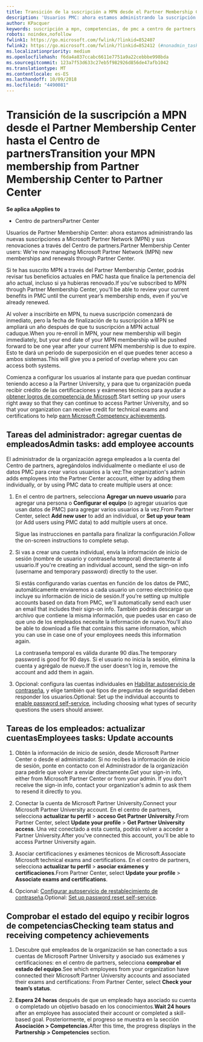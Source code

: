 ```yaml
---
title: Transición de la suscripción a MPN desde el Partner Membership Center hasta el Centro de partners
description: 'Usuarios PMC: ahora estamos administrando la suscripción a MPN a través del Centro de partners. Esto es lo que tienes que hacer.'
author: KPacquer
keywords: suscripción a mpn, competencias, de pmc a centro de partners
robots: noindex,nofollow
fwlink1: https://go.microsoft.com/fwlink/?linkid=852407
fwlink2: https://go.microsoft.com/fwlink/?linkid=852412 (#nonadmin_tasks)
ms.localizationpriority: medium
ms.openlocfilehash: f6da4a837ccabc6611e7751a9a22cebbbe998bda
ms.sourcegitcommit: 123a7f53d633c27eb5f982926d856de47afb1042
ms.translationtype: MT
ms.contentlocale: es-ES
ms.lasthandoff: 10/09/2018
ms.locfileid: "4490081"
---
```

# <a name="transition-your-mpn-membership-from-partner-membership-center-to-partner-center"></a><span data-ttu-id="6a5df-105">Transición de la suscripción a MPN desde el Partner Membership Center hasta el Centro de partners</span><span class="sxs-lookup"><span data-stu-id="6a5df-105">Transition your MPN membership from Partner Membership Center to Partner Center</span></span>

**<span data-ttu-id="6a5df-106">Se aplica a</span><span class="sxs-lookup"><span data-stu-id="6a5df-106">Applies to</span></span>**
-  <span data-ttu-id="6a5df-107">Centro de partners</span><span class="sxs-lookup"><span data-stu-id="6a5df-107">Partner Center</span></span>

<span data-ttu-id="6a5df-108">Usuarios de Partner Membership Center: ahora estamos administrando las nuevas suscripciones a Microsoft Partner Network (MPN) y sus renovaciones a través del Centro de partners.</span><span class="sxs-lookup"><span data-stu-id="6a5df-108">Partner Membership Center users: We're now managing Microsoft Partner Network (MPN) new memberships and renewals through Partner Center.</span></span>  

<span data-ttu-id="6a5df-109">Si te has suscrito MPN a través del Partner Membership Center, podrás revisar tus beneficios actuales en PMC hasta que finalice la pertenencia del año actual, incluso si ya hubieras renovado.</span><span class="sxs-lookup"><span data-stu-id="6a5df-109">If you've subscribed to MPN through Partner Membership Center, you'll be able to review your current benefits in PMC until the current year’s membership ends, even if you’ve already renewed.</span></span> 

<span data-ttu-id="6a5df-110">Al volver a inscribirte en MPN, tu nueva suscripción comenzará de inmediato, pero la fecha de finalización de tu suscripción a MPN se ampliará un año después de que tu suscripción a MPN actual caduque.</span><span class="sxs-lookup"><span data-stu-id="6a5df-110">When you re-enroll in MPN, your new membership will begin immediately, but your end date of your MPN membership will be pushed forward to be one year after your current MPN membership is due to expire.</span></span> <span data-ttu-id="6a5df-111">Esto te dará un período de superposición en el que puedes tener acceso a ambos sistemas.</span><span class="sxs-lookup"><span data-stu-id="6a5df-111">This will give you a period of overlap where you can access both systems.</span></span>

<span data-ttu-id="6a5df-112">Comienza a configurar los usuarios al instante para que puedan continuar teniendo acceso a la Partner University, y para que tu organización pueda recibir crédito de las certificaciones y exámenes técnicos para ayudar a [obtener logros de competencia de Microsoft](competencies.md).</span><span class="sxs-lookup"><span data-stu-id="6a5df-112">Start setting up your users right away so that they can continue to access Partner University, and so that your organization can receive credit for technical exams and certifications to help [earn Microsoft Competency achievements](competencies.md).</span></span> 

## <a name="admin-tasks-add-employee-accounts"></a><span data-ttu-id="6a5df-113">Tareas del administrador: agregar cuentas de empleados</span><span class="sxs-lookup"><span data-stu-id="6a5df-113">Admin tasks: add employee accounts</span></span>

<span data-ttu-id="6a5df-114">El administrador de la organización agrega empleados a la cuenta del Centro de partners, agregándolos individualmente o mediante el uso de datos PMC para crear varios usuarios a la vez:</span><span class="sxs-lookup"><span data-stu-id="6a5df-114">The organization's admin adds employees into the Partner Center account, either by adding them individually, or by using PMC data to create multiple users at once:</span></span>

1.  <span data-ttu-id="6a5df-115">En el centro de partners, selecciona **Agregar un nuevo usuario** para agregar una persona o **Configurar el equipo** (o agregar usuarios que usan datos de PMC) para agregar varios usuarios a la vez.</span><span class="sxs-lookup"><span data-stu-id="6a5df-115">From Partner Center, select **Add new user** to add an individual, or **Set up your team** (or Add users using PMC data) to add multiple users at once.</span></span>
    
    <span data-ttu-id="6a5df-116">Sigue las instrucciones en pantalla para finalizar la configuración.</span><span class="sxs-lookup"><span data-stu-id="6a5df-116">Follow the on-screen instructions to complete setup.</span></span>

2.  <span data-ttu-id="6a5df-117">Si vas a crear una cuenta individual, envía la información de inicio de sesión (nombre de usuario y contraseña temporal) directamente al usuario.</span><span class="sxs-lookup"><span data-stu-id="6a5df-117">If you're creating an individual account, send the sign-on info (username and temporary password) directly to the user.</span></span>

    <span data-ttu-id="6a5df-118">Si estás configurando varias cuentas en función de los datos de PMC, automáticamente enviaremos a cada usuario un correo electrónico que incluye su información de inicio de sesión.</span><span class="sxs-lookup"><span data-stu-id="6a5df-118">If you're setting up multiple accounts based on data from PMC, we'll automatically send each user an email that includes their sign-on info.</span></span> <span data-ttu-id="6a5df-119">También podrás descargar un archivo que contiene la misma información, que puedes usar en caso de que uno de los empleados necesite la información de nuevo.</span><span class="sxs-lookup"><span data-stu-id="6a5df-119">You'll also be able to download a file that contains this same information, which you can use in case one of your employees needs this information again.</span></span>

    <span data-ttu-id="6a5df-120">La contraseña temporal es válida durante 90 días.</span><span class="sxs-lookup"><span data-stu-id="6a5df-120">The temporary password is good for 90 days.</span></span> <span data-ttu-id="6a5df-121">Si el usuario no inicia la sesión, elimina la cuenta y agrégalo de nuevo.</span><span class="sxs-lookup"><span data-stu-id="6a5df-121">If the user doesn't log in, remove the account and add them in again.</span></span>

3.  <span data-ttu-id="6a5df-122">Opcional: configura las cuentas individuales en [Habilitar autoservicio de contraseña](https://docs.microsoft.com/azure/active-directory/active-directory-passwords-getting-started), y elige también qué tipos de preguntas de seguridad deben responder los usuarios.</span><span class="sxs-lookup"><span data-stu-id="6a5df-122">Optional: Set up the individual accounts to [enable password self-service](https://docs.microsoft.com/azure/active-directory/active-directory-passwords-getting-started), including choosing what types of security questions the users should answer.</span></span> 

## <a href="" id="nonadmin_tasks"></a> <span data-ttu-id="6a5df-123">Tareas de los empleados: actualizar cuentas</span><span class="sxs-lookup"><span data-stu-id="6a5df-123">Employees tasks: Update accounts</span></span>

1.  <span data-ttu-id="6a5df-124">Obtén la información de inicio de sesión, desde Microsoft Partner Center o desde el administrador. Si no recibes la información de inicio de sesión, ponte en contacto con el Administrador de la organización para pedirle que volver a enviar directamente.</span><span class="sxs-lookup"><span data-stu-id="6a5df-124">Get your sign-in info, either from Microsoft Partner Center or from your admin. If you don't receive the sign-in info, contact your organization's admin to ask them to resend it directly to you.</span></span> 

2.  <span data-ttu-id="6a5df-125">Conectar la cuenta de Microsoft Partner University.</span><span class="sxs-lookup"><span data-stu-id="6a5df-125">Connect your Microsoft Partner University account.</span></span> <span data-ttu-id="6a5df-126">En el centro de partners, selecciona **actualizar tu perfil** > **acceso Get Partner University**.</span><span class="sxs-lookup"><span data-stu-id="6a5df-126">From Partner Center, select **Update your profile** > **Get Partner University access**.</span></span>  <span data-ttu-id="6a5df-127">Una vez conectado a esta cuenta, podrás volver a acceder a Partner University.</span><span class="sxs-lookup"><span data-stu-id="6a5df-127">After you've connected this account, you'll be able to access Partner University again.</span></span>

3.  <span data-ttu-id="6a5df-128">Asociar certificaciones y exámenes técnicos de Microsoft.</span><span class="sxs-lookup"><span data-stu-id="6a5df-128">Associate Microsoft technical exams and certifications.</span></span> <span data-ttu-id="6a5df-129">En el centro de partners, selecciona **actualizar tu perfil** > **asociar exámenes y certificaciones**.</span><span class="sxs-lookup"><span data-stu-id="6a5df-129">From Partner Center, select **Update your profile** > **Associate exams and certifications**.</span></span> 

4.  <span data-ttu-id="6a5df-130">Opcional: [Configurar autoservicio de restablecimiento de contraseña](https://docs.microsoft.com/en-us/azure/active-directory/active-directory-passwords-update-your-own-password).</span><span class="sxs-lookup"><span data-stu-id="6a5df-130">Optional: [Set up password reset self-service](https://docs.microsoft.com/en-us/azure/active-directory/active-directory-passwords-update-your-own-password).</span></span>

## <a name="checking-team-status-and-receiving-competency-achievements"></a><span data-ttu-id="6a5df-131">Comprobar el estado del equipo y recibir logros de competencias</span><span class="sxs-lookup"><span data-stu-id="6a5df-131">Checking team status and receiving competency achievements</span></span>

1.  <span data-ttu-id="6a5df-132">Descubre qué empleados de la organización se han conectado a sus cuentas de Microsoft Partner University y asociado sus exámenes y certificaciones: en el centro de partners, selecciona **comprobar el estado del equipo**.</span><span class="sxs-lookup"><span data-stu-id="6a5df-132">See which employees from your organization have connected their Microsoft Partner University accounts and associated their exams and certifications: From Partner Center, select **Check your team’s status**.</span></span>

2.  <span data-ttu-id="6a5df-133">**Espera 24 horas** después de que un empleado haya asociado su cuenta o completado un objetivo basado en los conocimientos.</span><span class="sxs-lookup"><span data-stu-id="6a5df-133">**Wait 24 hours** after an employee has associated their account or completed a skill-based goal.</span></span> <span data-ttu-id="6a5df-134">Posteriormente, el progreso se muestra en la sección **Asociación > Competencias**.</span><span class="sxs-lookup"><span data-stu-id="6a5df-134">After this time, the progress displays in the  **Partnership > Competencies** section.</span></span>
